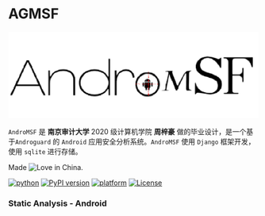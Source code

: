 # AGMSF

![](mobsf/static/img/mobsf_readme.png)

`AndroMSF` 是 **南京审计大学** 2020 级计算机学院 **周梓豪** 做的毕业设计，是一个基于`Androguard` 的 `Android` 应用安全分析系统。`AndroMSF`  使用 `Django` 框架开发，使用 `sqlite` 进行存储。

Made ![Love](https://cloud.githubusercontent.com/assets/4301109/16754758/82e3a63c-4813-11e6-9430-6015d98aeaab.png) in China.

[![python](https://img.shields.io/badge/python-3.10+-blue.svg?logo=python&labelColor=yellow)](https://www.python.org/downloads/)
[![PyPI version](https://badge.fury.io/py/mobsf.svg)](https://badge.fury.io/py/mobsf)
[![platform](https://img.shields.io/badge/platform-windows-green.svg)](https://github.com/MobSF/Mobile-Security-Framework-MobSF/)
[![License](https://img.shields.io/:license-GPL--3.0--only-blue.svg)](https://www.gnu.org/licenses/gpl-3.0.html)

### Static Analysis - Android
